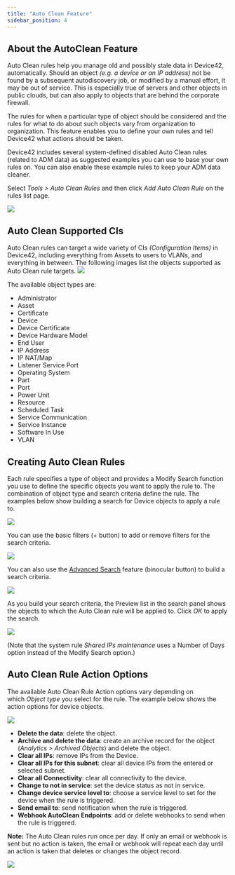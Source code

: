 ```yaml
---
title: "Auto Clean Feature"
sidebar_position: 4
---
```


## About the AutoClean Feature

Auto Clean rules help you manage old and possibly stale data in Device42, automatically. Should an object _(e.g. a device or an IP address)_ not be found by a subsequent autodiscovery job, or modified by a manual effort, it may be out of service. This is especially true of servers and other objects in public clouds, but can also apply to objects that are behind the corporate firewall.

The rules for when a particular type of object should be considered and the rules for what to do about such objects vary from organization to organization. This feature enables you to define your own rules and tell Device42 what actions should be taken.

Device42 includes several system-defined disabled Auto Clean rules (related to ADM data) as suggested examples you can use to base your own rules on. You can also enable these example rules to keep your ADM data cleaner.

Select _Tools > Auto Clean Rules_ and then click _Add Auto Clean Rule_ on the rules list page.

![](/assets/images/AutoClean-menu-item.png)

## Auto Clean Supported CIs

Auto Clean rules can target a wide variety of CIs _(Configuration Items)_ in Device42, including everything from Assets to users to VLANs, and everything in between. The following images list the objects supported as Auto Clean rule targets. ![](/assets/images/AutoClean-object-type-drop-down.png)

The available object types are:

- Administrator
- Asset
- Certificate
- Device
- Device Certificate
- Device Hardware Model
- End User
- IP Address
- IP NAT/Map
- Listener Service Port
- Operating System
- Part
- Port
- Power Unit
- Resource
- Scheduled Task
- Service Communication
- Service Instance
- Software In Use
- VLAN

## Creating Auto Clean Rules

Each rule specifies a type of object and provides a Modify Search function you use to define the specific objects you want to apply the rule to. The combination of object type and search criteria define the rule. The examples below show building a search for Device objects to apply a rule to.

![](/assets/images/18.06.00_auto-clean-add-device-search.png)

You can use the basic filters (+ button) to add or remove filters for the search criteria.

![](/assets/images/18.06.00_auto-clean-add-device-search-2-filters.png)

You can also use the [Advanced Search](https://docs.device42.com/getstarted/advanced-search-feature/) feature (binocular button) to build a search criteria.

![](/assets/images/18.06.00_auto-clean-add-device-search-3-advanced-search.png)

As you build your search criteria, the Preview list in the search panel shows the objects to which the Auto Clean rule will be applied to. Click _OK_ to apply the search.

![](/assets/images/18.06.00_auto-clean-add-device-search-4-filter-applied.png)

(Note that the system rule _Shared IPs maintenance_ uses a Number of Days option instead of the Modify Search option.)

## Auto Clean Rule Action Options

The available Auto Clean Rule Action options vary depending on which _Object type_ you select for the rule. The example below shows the action options for device objects.

![](/assets/images/AutoClean-device-action-options.png)

- **Delete the data**: delete the object. 
- **Archive and delete the data**: create an archive record for the object (_Analytics > Archived Objects_) and delete the object. 
- **Clear all IPs**: remove IPs from the Device. 
- **Clear all IPs for this subnet**: clear all device IPs from the entered or selected subnet. 
- **Clear all Connectivity**: clear all connectivity to the device. 
- **Change to not in service**: set the device status as not in service. 
- **Change device service level to**: choose a service level to set for the device when the rule is triggered. 
- **Send email to**: send notification when the rule is triggered. 
- **Webhook AutoClean Endpoints**: add or delete webhooks to send when the rule is triggered.

**Note:** The Auto Clean rules run once per day. If only an email or webhook is sent but no action is taken, the email or webhook will repeat each day until an action is taken that deletes or changes the object record.

![](/assets/images/AutoClean-device-webhook-section.png)
